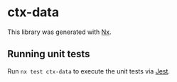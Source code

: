 # ctx-data

This library was generated with [Nx](https://nx.dev).

## Running unit tests

Run `nx test ctx-data` to execute the unit tests via [Jest](https://jestjs.io).
